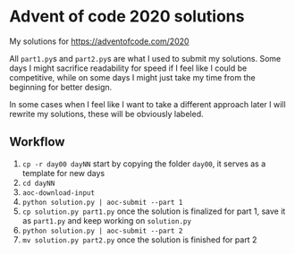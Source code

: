 # Advent of code 2020 solutions

My solutions for https://adventofcode.com/2020

All `part1.py`s and `part2.py`s are what I used to submit my solutions. Some days I might sacrifice readability for
speed if I feel like I could be competitive, while on some days I might just take my time from the beginning for better
design.

In some cases when I feel like I want to take a different approach later I will rewrite my solutions, these will be
obviously labeled.

## Workflow

1. `cp -r day00 dayNN` start by copying the folder `day00`, it serves as a template for new days
2. `cd dayNN`
3. `aoc-download-input`
4. `python solution.py | aoc-submit --part 1`
5. `cp solution.py part1.py` once the solution is finalized for part 1, save it as `part1.py` and keep working on
   `solution.py`
6. `python solution.py | aoc-submit --part 2`
7. `mv solution.py part2.py` once the solution is finished for part 2
